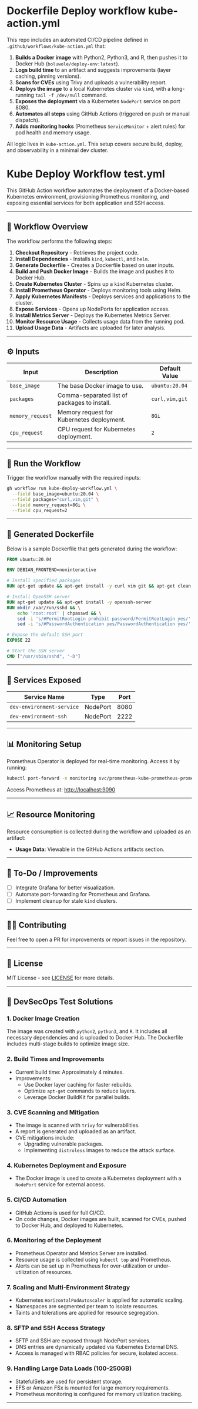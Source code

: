 # Dockerfile Deploy workflow kube-action.yml
This repo includes an automated CI/CD pipeline defined in `.github/workflows/kube-action.yml` that:

1. **Builds a Docker image** with Python2, Python3, and R, then pushes it to Docker Hub (`boluwole/deploy-env:latest`).
2. **Logs build time** to an artifact and suggests improvements (layer caching, pinning versions).
3. **Scans for CVEs** using Trivy and uploads a vulnerability report.
4. **Deploys the image** to a local Kubernetes cluster via `kind`, with a long-running `tail -f /dev/null` command.
5. **Exposes the deployment** via a Kubernetes `NodePort` service on port 8080.
6. **Automates all steps** using GitHub Actions (triggered on push or manual dispatch).
7. **Adds monitoring hooks** (Prometheus `ServiceMonitor` + alert rules) for pod health and memory usage.

All logic lives in `kube-action.yml`. This setup covers secure build, deploy, and observability in a minimal dev cluster.


# Kube Deploy Workflow test.yml

This GitHub Action workflow automates the deployment of a Docker-based Kubernetes environment, provisioning Prometheus monitoring, and exposing essential services for both application and SSH access.

---

## 📌 **Workflow Overview**
The workflow performs the following steps:
1. **Checkout Repository** - Retrieves the project code.
2. **Install Dependencies** - Installs `kind`, `kubectl`, and `helm`.
3. **Generate Dockerfile** - Creates a Dockerfile based on user inputs.
4. **Build and Push Docker Image** - Builds the image and pushes it to Docker Hub.
5. **Create Kubernetes Cluster** - Spins up a `kind` Kubernetes cluster.
6. **Install Prometheus Operator** - Deploys monitoring tools using Helm.
7. **Apply Kubernetes Manifests** - Deploys services and applications to the cluster.
8. **Expose Services** - Opens up NodePorts for application access.
9. **Install Metrics Server** - Deploys the Kubernetes Metrics Server.
10. **Monitor Resource Usage** - Collects usage data from the running pod.
11. **Upload Usage Data** - Artifacts are uploaded for later analysis.

---

## ⚙️ **Inputs**
| Input           | Description                                     | Default Value       |
|------------------|-------------------------------------------------|---------------------|
| `base_image`    | The base Docker image to use.                   | `ubuntu:20.04`     |
| `packages`      | Comma-separated list of packages to install.    | `curl,vim,git`     |
| `memory_request`| Memory request for Kubernetes deployment.       | `8Gi`              |
| `cpu_request`   | CPU request for Kubernetes deployment.          | `2`                |

---

## 🚀 **Run the Workflow**
Trigger the workflow manually with the required inputs:
```bash
gh workflow run kube-deploy-workflow.yml \
  --field base_image=ubuntu:20.04 \
  --field packages="curl,vim,git" \
  --field memory_request=8Gi \
  --field cpu_request=2
```

---

## 📂 **Generated Dockerfile**
Below is a sample Dockerfile that gets generated during the workflow:

```dockerfile
FROM ubuntu:20.04

ENV DEBIAN_FRONTEND=noninteractive

# Install specified packages
RUN apt-get update && apt-get install -y curl vim git && apt-get clean && rm -rf /var/lib/apt/lists/*

# Install OpenSSH server
RUN apt-get update && apt-get install -y openssh-server
RUN mkdir /var/run/sshd && \
    echo 'root:root' | chpasswd && \
    sed -i 's/#PermitRootLogin prohibit-password/PermitRootLogin yes/' /etc/ssh/sshd_config && \
    sed -i 's/#PasswordAuthentication yes/PasswordAuthentication yes/' /etc/ssh/sshd_config

# Expose the default SSH port
EXPOSE 22

# Start the SSH server
CMD ["/usr/sbin/sshd", "-D"]
```

---

## 🔗 **Services Exposed**
| Service Name                | Type      | Port |
|----------------------------- |-----------|------|
| `dev-environment-service`   | NodePort  | 8080 |
| `dev-environment-ssh`       | NodePort  | 2222 |

---

## 📊 **Monitoring Setup**
Prometheus Operator is deployed for real-time monitoring. Access it by running:
```bash
kubectl port-forward -n monitoring svc/prometheus-kube-prometheus-prometheus 9090:9090
```
Access Prometheus at: [http://localhost:9090](http://localhost:9090)

---

## 📈 **Resource Monitoring**
Resource consumption is collected during the workflow and uploaded as an artifact:
- **Usage Data:** Viewable in the GitHub Actions artifacts section.

---

## 📝 **To-Do / Improvements**
- [ ] Integrate Grafana for better visualization.
- [ ] Automate port-forwarding for Prometheus and Grafana.
- [ ] Implement cleanup for stale `kind` clusters.

---

## 🧑‍💻 **Contributing**
Feel free to open a PR for improvements or report issues in the repository.

---

## 📜 **License**
MIT License - see [LICENSE](./LICENSE) for more details.

---

## 📝 **DevSecOps Test Solutions**

### **1. Docker Image Creation**
The image was created with `python2`, `python3`, and `R`. It includes all necessary dependencies and is uploaded to Docker Hub. The Dockerfile includes multi-stage builds to optimize image size.

### **2. Build Times and Improvements**
- Current build time: Approximately 4 minutes.
- Improvements:
  - Use Docker layer caching for faster rebuilds.
  - Optimize `apt-get` commands to reduce layers.
  - Leverage Docker BuildKit for parallel builds.

### **3. CVE Scanning and Mitigation**
- The image is scanned with `trivy` for vulnerabilities.
- A report is generated and uploaded as an artifact.
- CVE mitigations include:
  - Upgrading vulnerable packages.
  - Implementing `distroless` images to reduce the attack surface.

### **4. Kubernetes Deployment and Exposure**
- The Docker image is used to create a Kubernetes deployment with a `NodePort` service for external access.

### **5. CI/CD Automation**
- GitHub Actions is used for full CI/CD.
- On code changes, Docker images are built, scanned for CVEs, pushed to Docker Hub, and deployed to Kubernetes.

### **6. Monitoring of the Deployment**
- Prometheus Operator and Metrics Server are installed.
- Resource usage is collected using `kubectl top` and Prometheus.
- Alerts can be set up in Prometheus for over-utilization or under-utilization of resources.

### **7. Scaling and Multi-Environment Strategy**
- Kubernetes `HorizontalPodAutoscaler` is applied for automatic scaling.
- Namespaces are segmented per team to isolate resources.
- Taints and tolerations are applied for resource segregation.

### **8. SFTP and SSH Access Strategy**
- SFTP and SSH are exposed through NodePort services.
- DNS entries are dynamically updated via Kubernetes External DNS.
- Access is managed with RBAC policies for secure, isolated access.

### **9. Handling Large Data Loads (100-250GB)**
- StatefulSets are used for persistent storage.
- EFS or Amazon FSx is mounted for large memory requirements.
- Prometheus monitoring is configured for memory utilization tracking.

---

